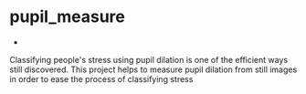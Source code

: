 # pupil_measure
-
Classifying people's stress using pupil dilation is one of the efficient ways still discovered. This project helps to measure pupil dilation from still images in order to ease the process of classifying stress
